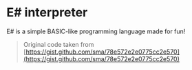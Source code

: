 # E# interpreter

E# is a simple BASIC-like programming language made for fun!

> Original code taken from [https://gist.github.com/sma/78e572e2e0775cc2e570](https://gist.github.com/sma/78e572e2e0775cc2e570)
